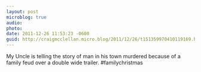 ```yaml
---
layout: post
microblog: true
audio: 
photo: 
date: 2011-12-26 11:53:23 -0600
guid: http://craigmcclellan.micro.blog/2011/12/26/t151359970410119169.html
---
```

My Uncle is telling the story of man in his town murdered because of a family feud over a double wide trailer. #familychristmas
